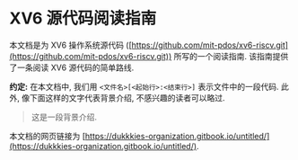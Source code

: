 # XV6 源代码阅读指南

本文档是为 XV6 操作系统源代码 ([https://github.com/mit-pdos/xv6-riscv.git](https://github.com/mit-pdos/xv6-riscv.git)) 所写的一个阅读指南. 该指南提供了一条阅读 XV6 源代码的简单路线. 

**约定:** 在本文档中, 我们用 `<文件名>[<起始行>:<结束行>]` 表示文件中的一段代码. 此外, 像下面这样的文字代表背景介绍, 不感兴趣的读者可以略过.

> 这是一段背景介绍.

本文档的网页链接为 [https://dukkkies-organization.gitbook.io/untitled/](https://dukkkies-organization.gitbook.io/untitled/).
